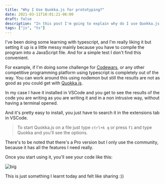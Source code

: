 ```yaml
---
title: "Why I Use Quokka.js for prototyping?"
date: 2021-03-11T18:01:21-06:00
draft: false
description: "In this post I'm going to explain why do I use Quokka.js for prototyping"
tags: ["js", "ts"]
---
```


I've been doing some learning with typescript, and I'm really liking it but setting it up is a little messy mainly because you have to compile the program into a JavaScript file. And for a simple test I don't find this convenient.

For example, if I'm doing some challenge for [Codewars](https://www.codewars.com/), or any other competitive programming platform using typescript is completely out of the way. You can work around this using nodemon but still the results are not as good as you could get with [Quokka.js](https://quokkajs.com/).

In my case I have it installed in VSCode and you get to see the results of the code you are writing as you are writing it and in a non intrusive way, without having a terminal opened.

And it's pretty easy to install, you just have to search it in the extensions tab in VSCode.

> To start Quokka.js on a file just type `ctrl+k q` or press `f1` and type Quokka and you'll see the options.

There's to be noted that there's a Pro version but I only use the community, because it has all the features I need really.

Once you start using it, you'll see your code like this:

![big](https://i.imgur.com/Sub2504.png)

This is just something I learnt today and felt like sharing :))
